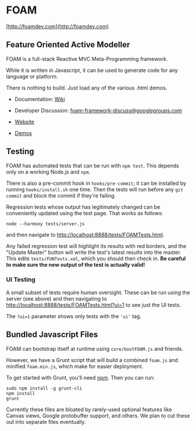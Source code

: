 # FOAM

[http://foamdev.com](http://foamdev.com)

## Feature Oriented Active Modeller

FOAM is a full-stack Reactive MVC Meta-Programming framework.

While it is written in Javascript, it can be used to generate code for any
language or platform.

There is nothing to build.  Just load any of the various .html demos.

  * Documentation: [Wiki](https://github.com/foam-framework/foam/wiki)

  * Developer Discussion: [foam-framework-discuss@googlegroups.com](https://groups.google.com/forum/#!forum/foam-framework-discuss)

  * [Website](http://foam-framework.github.io/foam/)

  * [Demos](http://foam-framework.github.io/foam/demos/DemoCat.html)

## Testing

FOAM has automated tests that can be run with `npm test`. This depends only on a working Node.js and `npm`.

There is also a pre-commit hook in `hooks/pre-commit`; it can be installed by running `hooks/install.sh` one time. Then the tests will run before any `git commit` and block the commit if they're failing.

Regression tests whose output has legitimately changed can be conveniently updated using the test page. That works as follows:
```
node --harmony tests/server.js
```
and then navigate to [http://localhost:8888/tests/FOAMTests.html](http://localhost:8888/tests/FOAMTests.html).

Any failed regression test will highlight its results with red borders, and the "Update Master" button will write the test's latest results into the master. This edits `tests/FUNTests.xml`, which you should then check in. **Be careful to make sure the new output of the test is actually valid!**

### UI Testing

A small subset of tests require human oversight. These can be run using the server (see above) and then navigating to [http://localhost:8888/tests/FOAMTests.html?ui=1](http://localhost:8888/tests/FOAMTests.html?ui=1) to see just the UI tests.

The `?ui=1` parameter shows only tests with the `'ui'` tag.

## Bundled Javascript Files

FOAM can bootstrap itself at runtime using `core/bootFOAM.js` and friends.

However, we have a Grunt script that will build a combined `foam.js` and minified `foam.min.js`, which make for easier deployment.

To get started with Grunt, you'll need [npm](http://nodejs.org). Then you can run:

```
sudo npm install -g grunt-cli
npm install
grunt
```

Currently these files are bloated by rarely-used optional features like Canvas views, Google protobuffer support, and others. We plan to cut these out into separate files eventually.
